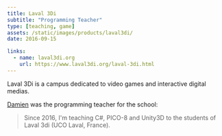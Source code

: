 ```yaml
---
title: Laval 3Di
subtitle: "Programming Teacher"
type: [teaching, game]
assets: /static/images/products/laval3di/
date: 2016-09-15

links:
  - name: laval3di.org
    url: https://www.laval3di.org/laval-3di.html
---
```


Laval 3Di is a campus dedicated to video games and interactive digital medias.

[Damien](/about/#damien) was the programming teacher for the school:

> Since 2016, I'm teaching C#, PICO-8 and Unity3D to the students of Laval 3di (UCO Laval, France).
